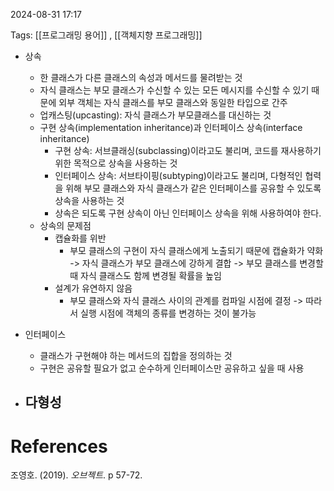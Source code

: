
2024-08-31 17:17

Tags: [[프로그래밍 용어]] , [[객체지향 프로그래밍]]


- 상속
	- 한 클래스가 다른 클래스의 속성과 메서드를 물려받는 것
	- 자식 클래스는 부모 클래스가 수신할 수 있는 모든 메시지를 수신할 수 있기 때문에 외부 객체는 자식 클래스를 부모 클래스와 동일한 타입으로 간주
	- 업캐스팅(upcasting): 자식 클래스가 부모클래스를 대신하는 것
	- 구현 상속(implementation inheritance)과 인터페이스 상속(interface inheritance)
		- 구현 상속: 서브클래싱(subclassing)이라고도 불리며, 코드를 재사용하기 위한 목적으로 상속을 사용하는 것
		- 인터페이스 상속: 서브타이핑(subtyping)이라고도 불리며, 다형적인 협력을 위해 부모 클래스와 자식 클래스가 같은 인터페이스를 공유할 수 있도록 상속을 사용하는 것
		- 상속은 되도록 구현 상속이 아닌 인터페이스 상속을 위해 사용하여야 한다.
	- 상속의 문제점
		- 캡슐화를 위반
			- 부모 클래스의 구현이 자식 클래스에게 노출되기 때문에 캡슐화가 약화 -> 자식 클래스가 부모 클래스에 강하게 결합 -> 부모 클래스를 변경할 때 자식 클래스도 함께 변경될 확률을 높임
		- 설계가 유연하지 않음
			- 부모 클래스와 자식 클래스 사이의 관계를 컴파일 시점에 결정 -> 따라서 실행 시점에 객체의 종류를 변경하는 것이 불가능

- 인터페이스
	- 클래스가 구현해야 하는 메서드의 집합을 정의하는 것
	- 구현은 공유할 필요가 없고 순수하게 인터페이스만 공유하고 싶을 때 사용

- 다형성
	- 

# References

조영호. (2019). *오브젝트*. p 57-72.